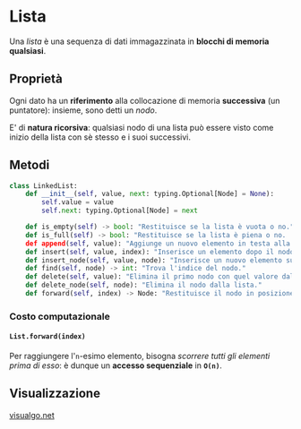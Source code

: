 # Lista

Una _lista_ è una sequenza di dati immagazzinata in **blocchi di memoria qualsiasi**.

## Proprietà

Ogni dato ha un **riferimento** alla collocazione di memoria **successiva** (un puntatore): insieme, sono detti un _nodo_.

E' di **natura ricorsiva**: qualsiasi nodo di una lista può essere visto come inizio della lista con sè stesso e i suoi successivi.

## Metodi

```python
class LinkedList:
    def __init__(self, value, next: typing.Optional[Node] = None):
        self.value = value
        self.next: typing.Optional[Node] = next

    def is_empty(self) -> bool: "Restituisce se la lista è vuota o no."
    def is_full(self) -> bool: "Restituisce se la lista è piena o no.
    def append(self, value): "Aggiunge un nuovo elemento in testa alla lista."
    def insert(self, value, index): "Inserisce un elemento dopo il nodo in posizione index."
    def insert_node(self, value, node): "Inserisce un nuovo elemento subito dopo un dato nodo."
    def find(self, node) -> int: "Trova l'indice del nodo."
    def delete(self, value): "Elimina il primo nodo con quel valore dalla lista."
    def delete_node(self, node): "Elimina il nodo dalla lista."
    def forward(self, index) -> Node: "Restituisce il nodo in posizione index."
```

### Costo computazionale

#### `List.forward(index)`

Per raggiungere l'`n`-esimo elemento, bisogna _scorrere tutti gli elementi prima di esso_: è dunque un **accesso sequenziale** in **`O(n)`**.

## Visualizzazione

[visualgo.net](https://visualgo.net/en/list)